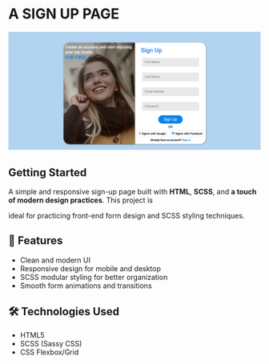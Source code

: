 # A SIGN UP PAGE 
![project-preview](src/assets/preview.png)

## Getting Started
A simple and responsive sign-up page built with **HTML**, **SCSS**, and **a touch of modern design practices**. This project is 

ideal for practicing front-end form design and SCSS styling techniques.

## 🚀 Features

- Clean and modern UI
- Responsive design for mobile and desktop
- SCSS modular styling for better organization
- Smooth form animations and transitions

## 🛠️ Technologies Used

- HTML5
- SCSS (Sassy CSS)
- CSS Flexbox/Grid

